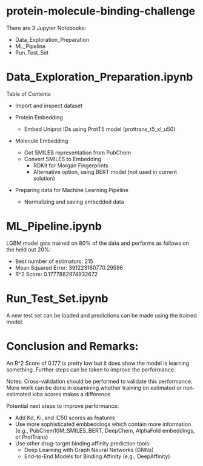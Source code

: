 # protein-molecule-binding-challenge
There are 3 Jupyter Notebooks:
- Data_Exploration_Preparation
- ML_Pipeline
- Run_Test_Set

# Data_Exploration_Preparation.ipynb
Table of Contents
- Import and inspect dataset
- Protein Embedding
    - Embed Uniprot IDs using ProtT5 model (prottrans_t5_xl_u50)

- Molecule Embedding
    - Get SMILES representation from PubChem
    - Convert SMILES to Embedding
        - RDKit for Morgan Fingerprints
        - Alternative option, using BERT model (not used in current solution)
- Preparing data for Machine Learning Pipeline
    - Normalizing and saving embedded data
 
# ML_Pipeline.ipynb
LGBM model gets trained on 80% of the data and performs as follows on the held out 20%:

- Best number of estimators: 215
- Mean Squared Error: 391223160770.29596
- R^2 Score: 0.1777882974932672

# Run_Test_Set.ipynb
A new test set can be loaded and predictions can be made using the trained model.

# Conclusion and Remarks:
An R^2 Score of 0.177 is pretty low but it does show the model is learning something. Further steps can be taken to improve the performance.

Notes:
Cross-validation should be performed to validate this performance.<br>
More work can be done in examining whether training on estimated or non-estimated kiba scores makes a difference

Potential next steps to improve performance:
- Add Kd, Ki, and IC50 scores as features
- Use more sophisticated embbeddings which contain more information (e.g., PubChem10M_SMILES_BERT, DeepChem, AlphaFold embeddings, or ProtTrans)
- Use other drug-target binding affinity prediction tools:
    - Deep Learning with Graph Neural Networks (GNNs)
    - End-to-End Models for Binding Affinity (e.g., DeepAffinity)